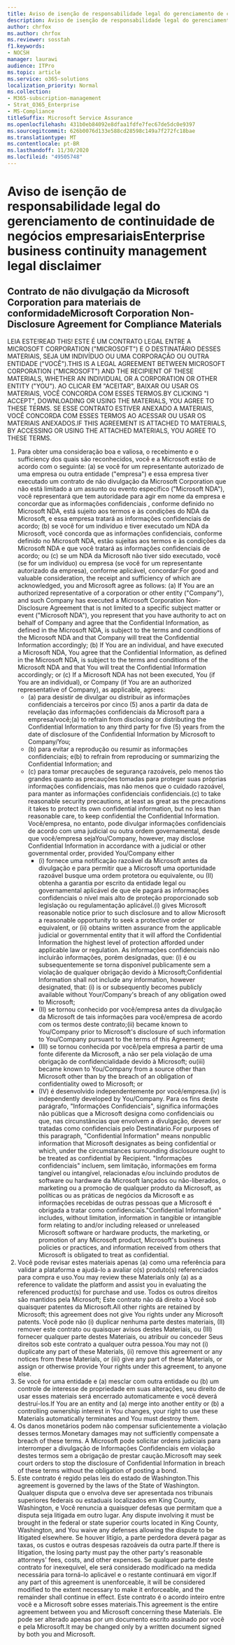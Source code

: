 ```yaml
---
title: Aviso de isenção de responsabilidade legal do gerenciamento de continuidade de negócios empresariais
description: Aviso de isenção de responsabilidade legal do gerenciamento de continuidade de negócios empresariais
author: chrfox
ms.author: chrfox
ms.reviewer: sosstah
f1.keywords:
- NOCSH
manager: laurawi
audience: ITPro
ms.topic: article
ms.service: o365-solutions
localization_priority: Normal
ms.collection:
- M365-subscription-management
- Strat_O365_Enterprise
- MS-Compliance
titleSuffix: Microsoft Service Assurance
ms.openlocfilehash: 431b0eb84092e8dfaa1fdfe7fec67de5dc0e9397
ms.sourcegitcommit: 626b0076d133e588cd28598c149a7f272fc18bae
ms.translationtype: MT
ms.contentlocale: pt-BR
ms.lasthandoff: 11/30/2020
ms.locfileid: "49505748"
---
```

# <a name="enterprise-business-continuity-management-legal-disclaimer"></a><span data-ttu-id="17c80-103">Aviso de isenção de responsabilidade legal do gerenciamento de continuidade de negócios empresariais</span><span class="sxs-lookup"><span data-stu-id="17c80-103">Enterprise business continuity management legal disclaimer</span></span>

## <a name="microsoft-corporation-non-disclosure-agreement-for-compliance-materials"></a><span data-ttu-id="17c80-104">Contrato de não divulgação da Microsoft Corporation para materiais de conformidade</span><span class="sxs-lookup"><span data-stu-id="17c80-104">Microsoft Corporation Non-Disclosure Agreement for Compliance Materials</span></span>

<span data-ttu-id="17c80-105">LEIA ESTE!</span><span class="sxs-lookup"><span data-stu-id="17c80-105">READ THIS!</span></span> <span data-ttu-id="17c80-106">ESTE É UM CONTRATO LEGAL ENTRE A MICROSOFT CORPORATION ("MICROSOFT") E O DESTINATÁRIO DESSES MATERIAIS, SEJA UM INDIVÍDUO OU UMA CORPORAÇÃO OU OUTRA ENTIDADE ("VOCÊ").</span><span class="sxs-lookup"><span data-stu-id="17c80-106">THIS IS A LEGAL AGREEMENT BETWEEN MICROSOFT CORPORATION ("MICROSOFT") AND THE RECIPIENT OF THESE MATERIALS, WHETHER AN INDIVIDUAL OR A CORPORATION OR OTHER ENTITY ("YOU").</span></span> <span data-ttu-id="17c80-107">AO CLICAR EM "ACEITAR", BAIXAR OU USAR OS MATERIAIS, VOCÊ CONCORDA COM ESSES TERMOS.</span><span class="sxs-lookup"><span data-stu-id="17c80-107">BY CLICKING "I ACCEPT", DOWNLOADING OR USING THE MATERIALS, YOU AGREE TO THESE TERMS.</span></span> <span data-ttu-id="17c80-108">SE ESSE CONTRATO ESTIVER ANEXADO A MATERIAIS, VOCÊ CONCORDA COM ESSES TERMOS AO ACESSAR OU USAR OS MATERIAIS ANEXADOS.</span><span class="sxs-lookup"><span data-stu-id="17c80-108">IF THIS AGREEMENT IS ATTACHED TO MATERIALS, BY ACCESSING OR USING THE ATTACHED MATERIALS, YOU AGREE TO THESE TERMS.</span></span>

1. <span data-ttu-id="17c80-109">Para obter uma consideração boa e valiosa, o recebimento e o sufficiency dos quais são reconhecidos, você e a Microsoft estão de acordo com o seguinte: (a) se você for um representante autorizado de uma empresa ou outra entidade ("empresa") e essa empresa tiver executado um contrato de não divulgação da Microsoft Corporation que não está limitado a um assunto ou evento específico ("Microsoft NDA"), você representará que tem autoridade para agir em nome da empresa e concordar que as informações confidenciais , conforme definido no Microsoft NDA, está sujeito aos termos e às condições do NDA da Microsoft, e essa empresa tratará as informações confidenciais de acordo; (b) se você for um indivíduo e tiver executado um NDA da Microsoft, você concorda que as informações confidenciais, conforme definido no Microsoft NDA, estão sujeitas aos termos e às condições da Microsoft NDA e que você tratará as informações confidenciais de acordo; ou (c) se um NDA da Microsoft não tiver sido executado, você (se for um indivíduo) ou empresa (se você for um representante autorizado da empresa), conforme aplicável, concordar:</span><span class="sxs-lookup"><span data-stu-id="17c80-109">For good and valuable consideration, the receipt and sufficiency of which are acknowledged, you and Microsoft agree as follows: (a) If You are an authorized representative of a corporation or other entity ("Company"), and such Company has executed a Microsoft Corporation Non-Disclosure Agreement that is not limited to a specific subject matter or event ("Microsoft NDA"), you represent that you have authority to act on behalf of Company and agree that the Confidential Information, as defined in the Microsoft NDA, is subject to the terms and  conditions of the Microsoft NDA and that Company will treat the Confidential Information accordingly; (b) If You are an individual, and have executed a  Microsoft NDA, You agree that the Confidential Information, as defined in the Microsoft NDA, is subject to the terms and conditions of the Microsoft NDA and  that You will treat the Confidential Information accordingly; or (c) If a Microsoft NDA has not been executed, You (if You are an individual), or Company (if You are an authorized representative of Company), as applicable, agrees:</span></span> 
    - <span data-ttu-id="17c80-110">(a) para desistir de divulgar ou distribuir as informações confidenciais a terceiros por cinco (5) anos a partir da data de revelação das informações confidenciais da Microsoft para a empresa/você;</span><span class="sxs-lookup"><span data-stu-id="17c80-110">(a) to refrain from disclosing or distributing the Confidential Information to any third party for five (5) years from the date of disclosure of the Confidential Information by Microsoft to Company/You;</span></span> 
    - <span data-ttu-id="17c80-111">(b) para evitar a reprodução ou resumir as informações confidenciais; e</span><span class="sxs-lookup"><span data-stu-id="17c80-111">(b) to refrain from reproducing or summarizing the  Confidential Information; and</span></span> 
    - <span data-ttu-id="17c80-112">(c) para tomar precauções de segurança razoáveis, pelo menos tão grandes quanto as precauções tomadas para proteger suas próprias informações confidenciais, mas não menos que o cuidado razoável, para manter as informações confidenciais confidenciais.</span><span class="sxs-lookup"><span data-stu-id="17c80-112">(c) to take reasonable security precautions, at least as great as the precautions it takes to protect its own confidential information, but no less than reasonable care, to keep confidential the Confidential Information.</span></span> <span data-ttu-id="17c80-113">Você/empresa, no entanto, pode divulgar informações confidenciais de acordo com uma judicial ou outra ordem governamental, desde que você/empresa seja</span><span class="sxs-lookup"><span data-stu-id="17c80-113">You/Company, however, may disclose Confidential Information in  accordance with a judicial or other governmental order, provided You/Company either</span></span> 
        - <span data-ttu-id="17c80-114">(i) fornece uma notificação razoável da Microsoft antes da divulgação e para permitir que a Microsoft uma oportunidade razoável busque uma ordem protetora ou equivalente, ou (II) obtenha a garantia por escrito da entidade legal ou governamental aplicável de que ele pagará as informações confidenciais o nível mais alto de proteção proporcionado sob legislação ou regulamentação aplicável.</span><span class="sxs-lookup"><span data-stu-id="17c80-114">(i) gives Microsoft reasonable notice prior to such disclosure and to allow  Microsoft a reasonable opportunity to seek a protective order or equivalent, or (ii) obtains written assurance from the applicable judicial or governmental entity  that it will afford the Confidential Information the highest level of protection afforded under applicable law or regulation.</span></span> <span data-ttu-id="17c80-115">As informações confidenciais não incluirão informações, porém designadas, que: (i) é ou subsequentemente se torna disponível publicamente sem a violação de qualquer obrigação devido à Microsoft;</span><span class="sxs-lookup"><span data-stu-id="17c80-115">Confidential Information shall not include any information, however designated, that: (i) is or subsequently becomes publicly available without Your/Company's breach of any obligation owed to  Microsoft;</span></span> 
        - <span data-ttu-id="17c80-116">(II) se tornou conhecido por você/empresa antes da divulgação da Microsoft de tais informações para você/empresa de acordo com os termos deste contrato;</span><span class="sxs-lookup"><span data-stu-id="17c80-116">(ii) became known to You/Company prior to Microsoft's disclosure of such information to You/Company pursuant to the terms of this Agreement;</span></span>
        - <span data-ttu-id="17c80-117">(III) se tornou conhecida por você/pela empresa a partir de uma fonte diferente da Microsoft, a não ser pela violação de uma obrigação de confidencialidade devido à Microsoft; ou</span><span class="sxs-lookup"><span data-stu-id="17c80-117">(iii) became known to You/Company from a source other than Microsoft other than by the breach of an obligation of confidentiality owed to Microsoft; or</span></span>
        - <span data-ttu-id="17c80-118">(IV) é desenvolvido independentemente por você/empresa.</span><span class="sxs-lookup"><span data-stu-id="17c80-118">(iv) is  independently developed by You/Company.</span></span> <span data-ttu-id="17c80-119">Para os fins deste parágrafo, "Informações Confidenciais", significa informações não públicas que a Microsoft designa como confidenciais ou que, nas circunstâncias que envolvem a divulgação, devem ser tratadas como confidenciais pelo Destinatário.</span><span class="sxs-lookup"><span data-stu-id="17c80-119">For purposes of this paragraph, "Confidential Information" means nonpublic information that Microsoft designates as being confidential or which, under the circumstances surrounding disclosure ought to be treated as confidential by Recipient.</span></span> <span data-ttu-id="17c80-120">"Informações confidenciais" incluem, sem limitação, informações em forma tangível ou intangível, relacionadas e/ou incluindo produtos de software ou hardware da Microsoft lançados ou não-liberados, o marketing ou a promoção de qualquer produto da Microsoft, as políticas ou as práticas de negócios da Microsoft e as informações recebidas de outras pessoas que a Microsoft é obrigada a tratar como confidenciais.</span><span class="sxs-lookup"><span data-stu-id="17c80-120">"Confidential Information" includes, without limitation, information in tangible or intangible form relating to and/or including released or unreleased Microsoft software or hardware  products, the marketing, or promotion of any Microsoft product, Microsoft's business policies or practices, and information received from others that Microsoft is obligated to treat as confidential.</span></span>
2. <span data-ttu-id="17c80-121">Você pode revisar estes materiais apenas (a) como uma referência para validar a plataforma e ajudá-lo a avaliar o(s) produto(s) referenciados para compra e uso.</span><span class="sxs-lookup"><span data-stu-id="17c80-121">You may review these Materials only (a) as a reference to validate the platform and assist you in evaluating the referenced product(s) for purchase and use.</span></span> <span data-ttu-id="17c80-122">Todos os outros direitos são mantidos pela Microsoft; Este contrato não dá direito a Você sob quaisquer patentes da Microsoft.</span><span class="sxs-lookup"><span data-stu-id="17c80-122">All other rights are retained by Microsoft; this agreement does not give You rights under any Microsoft patents.</span></span> <span data-ttu-id="17c80-123">Você pode não (i) duplicar nenhuma parte destes materiais, (II) remover este contrato ou quaisquer avisos destes Materiais, ou (III) fornecer qualquer parte destes Materiais, ou atribuir ou conceder Seus direitos sob este contrato a qualquer outra pessoa.</span><span class="sxs-lookup"><span data-stu-id="17c80-123">You may not (i) duplicate any part of these Materials, (ii) remove this agreement or any notices from these Materials, or (iii) give any part of these Materials, or assign or otherwise provide Your rights under this agreement, to anyone else.</span></span> 
3. <span data-ttu-id="17c80-124">Se você for uma entidade e (a) mesclar com outra entidade ou (b) um controle de interesse de propriedade em suas alterações, seu direito de usar esses materiais será encerrado automaticamente e você deverá destruí-los.</span><span class="sxs-lookup"><span data-stu-id="17c80-124">If You are an entity and (a) merge into another entity or (b) a controlling ownership interest in You changes, your right to use these Materials automatically terminates and You must destroy them.</span></span> 
4. <span data-ttu-id="17c80-125">Os danos monetários podem não compensar suficientemente a violação desses termos.</span><span class="sxs-lookup"><span data-stu-id="17c80-125">Monetary damages may not sufficiently compensate a breach of these terms.</span></span>  <span data-ttu-id="17c80-126">A Microsoft pode solicitar ordens judiciais para interromper a divulgação de Informações Confidenciais em violação destes termos sem a obrigação de prestar caução.</span><span class="sxs-lookup"><span data-stu-id="17c80-126">Microsoft may seek court orders to stop the disclosure of Confidential Information in breach of these terms without the obligation of posting a bond.</span></span>  
5. <span data-ttu-id="17c80-127">Este contrato é regido pelas leis do estado de Washington.</span><span class="sxs-lookup"><span data-stu-id="17c80-127">This agreement is governed by the laws of the State of Washington.</span></span> <span data-ttu-id="17c80-128">Qualquer disputa que o envolva deve ser apresentada nos tribunais superiores federais ou estaduais localizados em King County, Washington, e Você renuncia a quaisquer defesas que permitam que a disputa seja litigada em outro lugar.
</span><span class="sxs-lookup"><span data-stu-id="17c80-128">Any dispute involving it must be brought in the federal or state superior courts located in King County, Washington, and You waive any defenses allowing the dispute to be litigated elsewhere.</span></span> <span data-ttu-id="17c80-129">Se houver litígio, a parte perdedora deverá pagar as taxas, os custos e outras despesas razoáveis da outra parte.</span><span class="sxs-lookup"><span data-stu-id="17c80-129">If there is litigation, the losing party must pay the other party's reasonable attorneys' fees, costs, and other expenses.</span></span> <span data-ttu-id="17c80-130">Se qualquer parte deste contrato for inexequível, ele será considerado modificado na medida necessária para torná-lo aplicável e o restante continuará em vigor.</span><span class="sxs-lookup"><span data-stu-id="17c80-130">If any part of this agreement is unenforceable, it will be considered modified to the extent necessary to make it enforceable, and the remainder shall continue in effect.</span></span> <span data-ttu-id="17c80-131">Este contrato é o acordo inteiro entre você e a Microsoft sobre esses materiais.</span><span class="sxs-lookup"><span data-stu-id="17c80-131">This agreement is the entire agreement between you and Microsoft concerning these Materials.</span></span> <span data-ttu-id="17c80-132">Ele pode ser alterado apenas por um documento escrito assinado por você e pela Microsoft.</span><span class="sxs-lookup"><span data-stu-id="17c80-132">It may be changed only by a written document signed by both you and Microsoft.</span></span>
